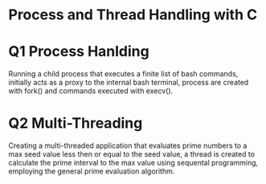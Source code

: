 # Process and Thread Handling with C

# Q1 Process Hanlding
Running a child process that executes a finite list of bash commands, initially acts as a proxy to the internal bash terminal,
process are created with fork() and commands executed with execv().

# Q2 Multi-Threading
Creating a multi-threaded application that evaluates prime numbers to a max seed value less then or equal to the seed value, a thread
is created to calculate the prime interval to the max value using sequental programming, employing the general prime evaluation
algorithm.
